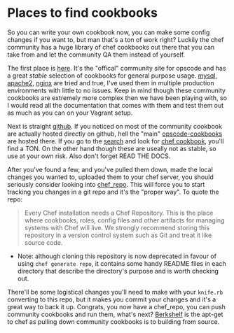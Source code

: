 # Places to find cookbooks

So you can write your own cookbook now, you can make some config changes if you want to, but man that's a ton of work right?  Luckily the chef community has a huge library of chef cookbooks out there that you can take from and let the community QA them instead of yourself.

The first place is [here](http://community.opscode.com/). It's the "offical" community site for opscode and has a great _stable_ selection of cookbooks for general purpose usage. [mysql](http://community.opscode.com/cookbooks/mysql), [apache2](http://community.opscode.com/cookbooks/apache2), [nginx](http://community.opscode.com/cookbooks/nginx) are tried and true, I've used them in multiple production environments with little to no issues. Keep in mind though these community cookbooks are extremely more complex then we have been playing with, so I would read all the documentation that comes with them and test them out as much as you can on your Vagrant setup.

Next is straight [github](http://github.com). If you noticed on most of the community cookbook are actually hosted directly on github, hell the "main" [opscode-cookbooks](https://github.com/opscode-cookbooks/) are hosted there. If you go to the [search](https://github.com/search) and look for [chef cookbook](https://github.com/search?q=chef+cookbook&type=Repositories&ref=searchresults), you'll find a TON. On the other hand though these are useally not as stable, so use at your own risk. Also don't forget READ THE DOCS.

After you've found a few, and you've pulled them down, made the local changes you wanted to, uploaded them to your chef server, you should seriously consider looking into [chef_repo](https://github.com/opscode/chef-repo). This will force you to start tracking you changes in a git repo and it's the "proper way". To quote the repo:
> Every Chef installation needs a Chef Repository. This is the place where cookbooks, roles, config files and other artifacts for managing systems with Chef will live. We strongly recommend storing this repository in a version control system such as Git and treat it like source code.

* Note: although cloning this repository is now deprecated in favour of using `chef generate repo`, it contains some handy README files in each directory that describe the directory's purpose and is worth checking out.

There'll be some logistical changes you'll need to make with your `knife.rb` converting to this repo, but it makes you commit your changes and it's a great way to back it up. Congrats, you now have a chef_repo, you can push community cookbooks and run them, what's next? [Berkshelf](../part5/16-berkshelf-primer.md) is the apt-get to chef as pulling down community cookbooks is to building from source.
